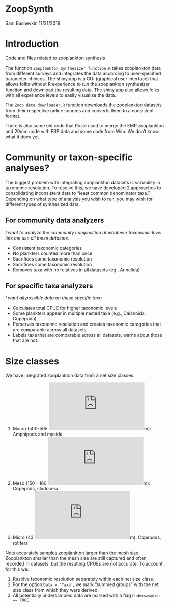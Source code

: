 ZoopSynth
================
Sam Bashevkin
11/21/2019

# Introduction

Code and files related to zooplankton synthesis

The function `Zooplankton Synthesizer function.R` takes zooplankton data
from different surveys and integrates the data according to
user-specified parameter choices. The shiny app is a GUI (graphical user
interface) that allows folks without R experience to run the zooplankton
synthesizer funciton and download the resulting data. The shiny app also
allows folks with all experience levels to easily visualize the data.

The `Zoop data downloader.R` function downloads the zooplankton datasets
from their respective online sources and converts them to a consistent
format.

There is also some old code that Rosie used to merge the EMP zooplankton
and 20mm code with FRP data and some code from Wim. We don’t know what
it does yet.

# Community or taxon-specific analyses?

The biggest problem with integrating zooplankton datasets is variability
in taxonomic resolution. To resolve this, we have developed 2 approaches
to consolidating inconsistent data to “least common denominator taxa.”
Depending on what type of analysis you wish to run, you may wish for
different types of synthesized data.

## For community data analyzers

*I want to analyze the community composition at whatever taxonomic level
lets me use all these datasets.*

  - Consistent taxonomic categories
  - No plankters counted more than once
  - Sacrifices some taxonomic resolution
  - Sacrifices some taxonomic resolution
  - Removes taxa with no relatives in all datasets (eg., Annelida)

## For specific taxa analyzers

*I want all possible data on these specific taxa.*

  - Calculates total CPUE for higher taxonomic levels
  - Some plankters appear in multiple nested taxa (e.g., Calanoida,
    Copepoda)
  - Perserves taxonomic resolution and creates taxonomic categories that
    are comparable across all datasets
  - Labels taxa that are comparable across all datasets, warns about
    those that are not.

# Size classes

We have integrated zooplankton data from 3 net size classes:

1.  Macro (500-505
    ![mu](https://latex.codecogs.com/gif.latex?%24%5Cmu%24)m): Amphipods
    and mysids
2.  Meso (150 - 160
    ![mu](https://latex.codecogs.com/gif.latex?%24%5Cmu%24)m): Copepods,
    cladocera
3.  Micro (43 ![mu](https://latex.codecogs.com/gif.latex?%24%5Cmu%24)m):
    Copepods, rotifers

Nets accurately samples zooplankton larger than the mesh size.
Zooplankton smaller than the mesh size are still captured and often
recorded in datasets, but the resulting CPUEs are not accurate. To
account for this we:

1.  Resolve taxonomic resolution separately within each net size class.
2.  For the option `Data = 'Taxa'`, we mark “summed groups” with the net
    size class from which they were derived.
3.  All potentially undersampled data are marked with a flag
    `Undersampled == TRUE`
